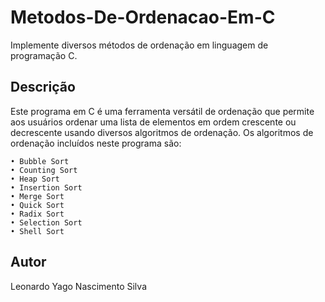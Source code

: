# Metodos-De-Ordenacao-Em-C

Implemente diversos métodos de ordenação em linguagem de programação C.

## Descrição

Este programa em C é uma ferramenta versátil de ordenação que permite aos usuários ordenar uma lista de elementos em ordem crescente ou decrescente usando diversos algoritmos de ordenação. Os algoritmos de ordenação incluídos neste programa são:

    • Bubble Sort
    • Counting Sort
    • Heap Sort
    • Insertion Sort
    • Merge Sort
    • Quick Sort
    • Radix Sort
    • Selection Sort
    • Shell Sort

## Autor

Leonardo Yago Nascimento Silva



